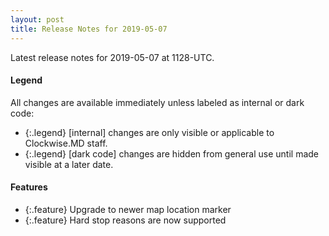 ```yaml
---
layout: post
title: Release Notes for 2019-05-07
---
```


Latest release notes for 2019-05-07 at 1128-UTC.

<div class='legend' markdown='1'>

#### Legend

All changes are available immediately unless labeled as internal or dark code:

- {:.legend} [internal] changes are only visible or applicable to Clockwise.MD staff.
- {:.legend} [dark code] changes are hidden from general use until made visible at a later date.

</div>

<div class='features' markdown='1'>

#### Features

- {:.feature} Upgrade to newer map location marker
- {:.feature} Hard stop reasons are now supported

</div>

